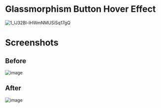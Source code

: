 # Glassmorphism Button Hover Effect

![1_lJ32Bl-lHWmNMUSiSq17gQ](https://user-images.githubusercontent.com/72864817/171863780-16f7afb7-32a5-4547-a427-23c8a8ed0524.png)

# Screenshots

## Before

![image](https://user-images.githubusercontent.com/72864817/177171331-baa75209-1af9-48b2-9294-fa0f2a8270b0.png)

## After

![image](https://user-images.githubusercontent.com/72864817/177171549-fbf1a154-d7a1-4bd9-82f7-5ea7554da238.png)





